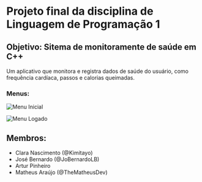 # Projeto final da disciplina de Linguagem de Programação 1
## Objetivo: Sitema de monitoramente de saúde em C++
Um aplicativo que monitora e registra dados de saúde do usuário, como frequência cardíaca, passos e calorias queimadas.
### Menus:
![Menu Inicial](image.png)

![Menu Logado](image-1.png)

## Membros:
- Clara Nascimento (@Kimitayo)
- José Bernardo (@JoBernardoLB)
- Artur Pinheiro
- Matheus Araújo (@TheMatheusDev)
